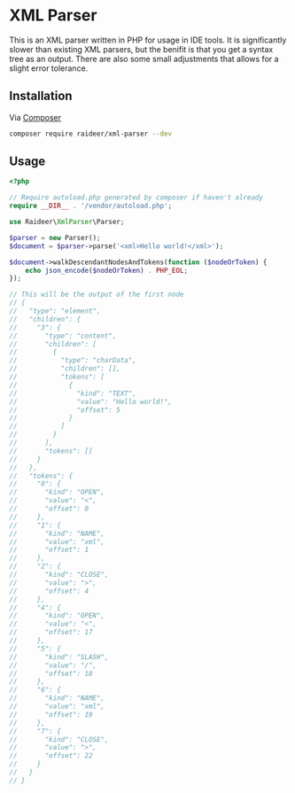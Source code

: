 # XML Parser

This is an XML parser written in PHP for usage in IDE tools. It is significantly slower than existing
XML parsers, but the benifit is that you get a syntax tree as an output.
There are also some small adjustments that allows for a slight error tolerance.

## Installation

Via [Composer](https://getcomposer.org/)

```bash
composer require raideer/xml-parser --dev
```

## Usage

```php
<?php

// Require autoload.php generated by composer if haven't already
require __DIR__ . '/vendor/autoload.php';

use Raideer\XmlParser\Parser;

$parser = new Parser();
$document = $parser->parse('<xml>Hello world!</xml>');

$document->walkDescendantNodesAndTokens(function ($nodeOrToken) {
    echo json_encode($nodeOrToken) . PHP_EOL;
});

// This will be the output of the first node
// {
//   "type": "element",
//   "children": {
//     "3": {
//       "type": "content",
//       "children": [
//         {
//           "type": "charData",
//           "children": [],
//           "tokens": [
//             {
//               "kind": "TEXT",
//               "value": "Hello world!",
//               "offset": 5
//             }
//           ]
//         }
//       ],
//       "tokens": []
//     }
//   },
//   "tokens": {
//     "0": {
//       "kind": "OPEN",
//       "value": "<",
//       "offset": 0
//     },
//     "1": {
//       "kind": "NAME",
//       "value": "xml",
//       "offset": 1
//     },
//     "2": {
//       "kind": "CLOSE",
//       "value": ">",
//       "offset": 4
//     },
//     "4": {
//       "kind": "OPEN",
//       "value": "<",
//       "offset": 17
//     },
//     "5": {
//       "kind": "SLASH",
//       "value": "/",
//       "offset": 18
//     },
//     "6": {
//       "kind": "NAME",
//       "value": "xml",
//       "offset": 19
//     },
//     "7": {
//       "kind": "CLOSE",
//       "value": ">",
//       "offset": 22
//     }
//   }
// }
```